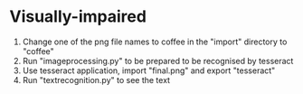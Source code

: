 # Visually-impaired
1) Change one of the png file names to coffee in the "import" directory to "coffee"
2) Run "imageprocessing.py" to be prepared to be recognised by tesseract
3) Use tesseract application, import "final.png" and export "tesseract"
4) Run "textrecognition.py" to see the text
